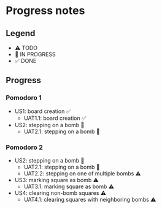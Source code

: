 # Progress notes

## Legend

- ⚠ TODO
- 🚧 IN PROGRESS
- ✅ DONE

## Progress

### Pomodoro 1

- US1: board creation ✅
  - UAT1.1: board creation ✅
- US2: stepping on a bomb 🚧
  - UAT2.1: stepping on a bomb 🚧

### Pomodoro 2

- US2: stepping on a bomb 🚧
  - UAT2.1: stepping on a bomb 🚧
  - UAT2.2: stepping on one of multiple bombs ⚠
- US3: marking square as bomb ⚠
  - UAT3.1: marking square as bomb ⚠
- US4: clearing non-bomb squares ⚠
  - UAT4.1: clearing squares with neighboring bombs ⚠
